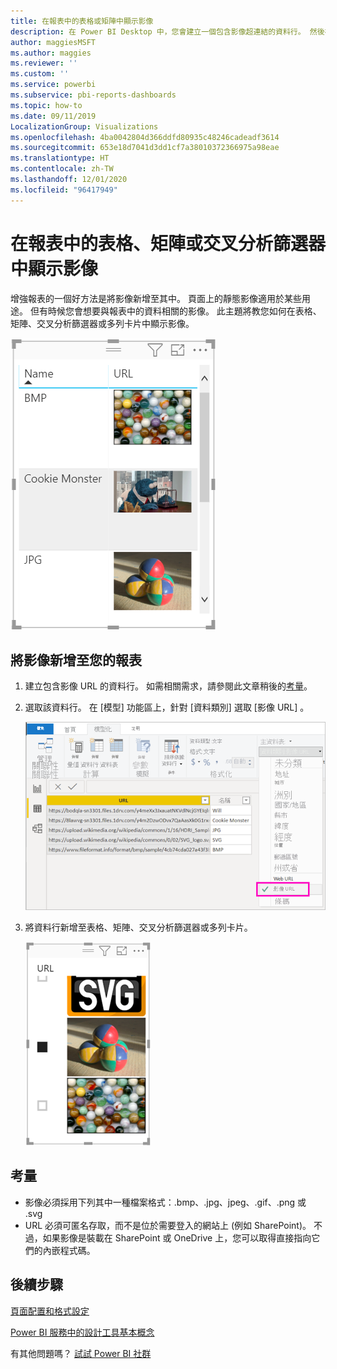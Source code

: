 ```yaml
---
title: 在報表中的表格或矩陣中顯示影像
description: 在 Power BI Desktop 中，您會建立一個包含影像超連結的資料行。 然後在 Power BI Desktop 或 Power BI 服務中，將那些超連結新增至報表表格、矩陣、交叉分析篩選器或多列卡片以顯示影像。
author: maggiesMSFT
ms.author: maggies
ms.reviewer: ''
ms.custom: ''
ms.service: powerbi
ms.subservice: pbi-reports-dashboards
ms.topic: how-to
ms.date: 09/11/2019
LocalizationGroup: Visualizations
ms.openlocfilehash: 4ba0042804d366ddfd80935c48246cadeadf3614
ms.sourcegitcommit: 653e18d7041d3dd1cf7a38010372366975a98eae
ms.translationtype: HT
ms.contentlocale: zh-TW
ms.lasthandoff: 12/01/2020
ms.locfileid: "96417949"
---
```

# <a name="display-images-in-a-table-matrix-or-slicer-in-a-report"></a>在報表中的表格、矩陣或交叉分析篩選器中顯示影像

增強報表的一個好方法是將影像新增至其中。 頁面上的靜態影像適用於某些用途。 但有時候您會想要與報表中的資料相關的影像。 此主題將教您如何在表格、矩陣、交叉分析篩選器或多列卡片中顯示影像。 

![表格中的 URL 影像](media/power-bi-images-tables/power-bi-url-images-table.png)

## <a name="add-images-to-your-report"></a>將影像新增至您的報表

1. 建立包含影像 URL 的資料行。 如需相關需求，請參閱此文章稍後的[考量](#considerations)。

1. 選取該資料行。 在 [模型]  功能區上，針對 [資料類別]  選取 [影像 URL]  。

    ![將 [資料類別] 設定為 [影像 URL]](media/power-bi-images-tables/power-bi-set-url-image.png)

1. 將資料行新增至表格、矩陣、交叉分析篩選器或多列卡片。

    ![包含影像的交叉分析篩選器](media/power-bi-images-tables/power-bi-url-images-slicer.png)

## <a name="considerations"></a>考量

- 影像必須採用下列其中一種檔案格式：.bmp、.jpg、jpeg、.gif、.png 或 .svg
- URL 必須可匿名存取，而不是位於需要登入的網站上 (例如 SharePoint)。 不過，如果影像是裝載在 SharePoint 或 OneDrive 上，您可以取得直接指向它們的內嵌程式碼。 


## <a name="next-steps"></a>後續步驟

[頁面配置和格式設定](/learn/modules/visuals-in-power-bi/12-formatting)

[Power BI 服務中的設計工具基本概念](../fundamentals/service-basic-concepts.md)

有其他問題嗎？ [試試 Power BI 社群](https://community.powerbi.com/)

